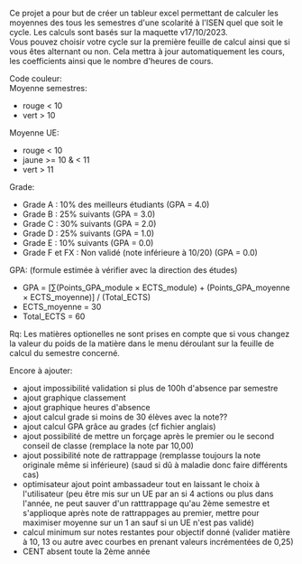 Ce projet a pour but de créer un tableur excel permettant de calculer les moyennes des tous les semestres d'une scolarité à l'ISEN quel que soit le cycle. Les calculs sont basés sur la maquette v17/10/2023.  
Vous pouvez choisir votre cycle sur la première feuille de calcul ainsi que si vous êtes alternant ou non. Cela mettra à jour automatiquement les cours, les coefficients ainsi que le nombre d'heures de cours.  

Code couleur:  
  Moyenne semestres:  
  - rouge < 10  
  - vert > 10
  
  Moyenne UE:  
  - rouge < 10  
  - jaune >= 10 & < 11  
  - vert > 11

  Grade:
  - Grade A : 10% des meilleurs étudiants (GPA = 4.0)
  - Grade B : 25% suivants (GPA = 3.0)
  - Grade C : 30% suivants (GPA = 2.0)
  - Grade D : 25% suivants (GPA = 1.0)
  - Grade E : 10% suivants (GPA = 0.0)
  - Grade F et FX : Non validé (note inférieure à 10/20) (GPA = 0.0)

  GPA: (formule estimée à vérifier avec la direction des études)
  - GPA = [∑(Points_GPA_module × ECTS_module) + (Points_GPA_moyenne × ECTS_moyenne)] / (Total_ECTS)
  - ECTS_moyenne = 30
  - Total_ECTS = 60
  
Rq: Les matières optionelles ne sont prises en compte que si vous changez la valeur du poids de la matière dans le menu déroulant sur la feuille de calcul du semestre concerné.  
  
Encore à ajouter:
- ajout impossibilité validation si plus de 100h d'absence par semestre
- ajout graphique classement
- ajout graphique heures d'absence
- ajout calcul grade si moins de 30 élèves avec la note??
- ajout calcul GPA grâce au grades (cf fichier anglais)
- ajout possibilité de mettre un forçage après le premier ou le second conseil de classe (remplace la note par 10,00)
- ajout possibilité note de rattrappage (remplasse toujours la note originale même si inférieure) (saud si dû à maladie donc faire différents cas)
- optimisateur ajout point ambassadeur tout en laissant le choix à l'utilisateur (peu être mis sur un UE par an si 4 actions ou plus dans l'année, ne peut sauver d'un ratttrappage qu'au 2ème semestre et s'applioque après note de rattrappages au premier, mettre pour maximiser moyenne sur un 1 an sauf si un UE n'est pas validé)
- calcul minimum sur notes restantes pour objectif donné (valider matière à 10, 13 ou autre avec courbes en prenant valeurs incrémentées de 0,25)
- CENT absent toute la 2ème année
